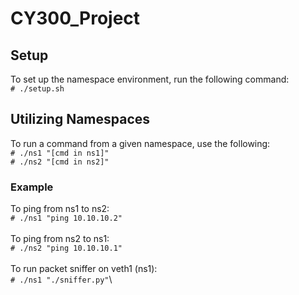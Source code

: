 # CY300_Project

## Setup
To set up the namespace environment, run the following command:\
`# ./setup.sh`

## Utilizing Namespaces
To run a command from a given namespace, use the following:\
`# ./ns1 "[cmd in ns1]"`\
`# ./ns2 "[cmd in ns2]"`

### Example
To ping from ns1 to ns2:\
`# ./ns1 "ping 10.10.10.2"`\
\
To ping from ns2 to ns1:\
`# ./ns2 "ping 10.10.10.1"`\
\
To run packet sniffer on veth1 (ns1):\
`# ./ns1 "./sniffer.py"`\
